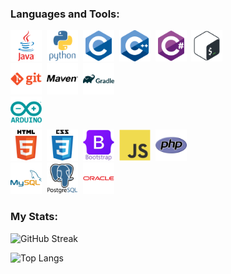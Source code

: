 ### Languages and Tools:

<div>
  <img src="https://github.com/devicons/devicon/blob/master/icons/java/java-original-wordmark.svg" title="java" alt="java" width="50"/>&nbsp;
  <img src="https://github.com/devicons/devicon/blob/master/icons/python/python-original-wordmark.svg" title="python" alt="python" width="50"/>&nbsp;
  <img src="https://github.com/devicons/devicon/blob/master/icons/c/c-original.svg" title="C" alt="C" width="50"/>&nbsp;
  <img src="https://github.com/devicons/devicon/blob/master/icons/cplusplus/cplusplus-original.svg" title="C++" alt="C++" width="50"/>&nbsp;
  <img src="https://github.com/devicons/devicon/blob/master/icons/csharp/csharp-original.svg" title="C#" alt="C#" width="50"/>&nbsp;
  <img src="https://github.com/devicons/devicon/blob/master/icons/bash/bash-original.svg" title="Bash" alt="Bash" width="50"/>&nbsp;
</div>
<div>
  <img src="https://github.com/devicons/devicon/blob/master/icons/git/git-plain-wordmark.svg" title="Git" alt="Git" width="50"/>&nbsp;
  <img src="https://github.com/devicons/devicon/blob/master/icons/maven/maven-plain-wordmark.svg" title="Maven" alt="Maven" width="50"/>&nbsp;
  <img src="https://github.com/devicons/devicon/blob/master/icons/gradle/gradle-original-wordmark.svg" title="Gradle" alt="Gradle" width="50"/>&nbsp;
</div>
<div> 
  <img src="https://github.com/devicons/devicon/blob/master/icons/arduino/arduino-original-wordmark.svg" title="Arduino" alt="Arduino" width="50"/>&nbsp;
</div>
<div>
  <img src="https://github.com/devicons/devicon/blob/master/icons/html5/html5-original-wordmark.svg" title="Html" alt="html" width="50"/>&nbsp;
  <img src="https://github.com/devicons/devicon/blob/master/icons/css3/css3-original-wordmark.svg" title="CSS" alt="CSS" width="50"/>&nbsp;
  <img src="https://github.com/devicons/devicon/blob/master/icons/bootstrap/bootstrap-original-wordmark.svg" title="Bootstrap" alt="Bootstrap" width="50"/>&nbsp;
  <img src="https://github.com/devicons/devicon/blob/master/icons/javascript/javascript-original.svg" title="javaScript" alt="javaScript" width="50"/>&nbsp;
  <img src="https://github.com/devicons/devicon/blob/master/icons/php/php-original.svg" title="php" alt="php" width="50"/>&nbsp;
</div>
<div>
  <img src="https://github.com/devicons/devicon/blob/master/icons/mysql/mysql-original-wordmark.svg" title="MySql" alt="MySql" width="50"/>&nbsp;
  <img src="https://github.com/devicons/devicon/blob/master/icons/postgresql/postgresql-original-wordmark.svg" title="PostgreSql" alt="PostgreSql" width="50"/>&nbsp;
  <img src="https://github.com/devicons/devicon/blob/master/icons/oracle/oracle-original.svg" title="Oracle" alt="Oracle" width="50"/>&nbsp;
</div>

### My Stats:

<!--[![GitHub Streak](https://github-readme-streak-stats.herokuapp.com/?user=giacomofoschii)](https://git.io/streak-stats)-->
![GitHub Streak](https://streak-stats.demolab.com/?user=giacomofoschii&theme=dark)
<!--![Top Langs](https://github-readme-stats.vercel.app/api/top-langs/?username=giacomofoschii&layout=compact)
![giacomofoschii's GitHub stats](https://github-readme-stats.vercel.app/api?username=giacomofoschii)-->
![Top Langs](https://github-readme-stats.vercel.app/api/top-langs/?username=giacomofoschii&layout=donut&theme=dark)

